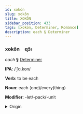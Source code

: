 ```yaml
---
id: xokôn
slug: xokôn
title: XOKÔN
sidebar_position: 433
tags: [xokôn, Determiner, Romance]
description: each § Determiner
---
```


### xokôn&emsp;<span kind="abugida">ɋɔ̃ı</span>

*each* **§** [Determiner](../../tags/Determiner)

**IPA**: /ˈʃɑ.kon/

**Verb**: to be each

**Noun**: each (one)/every(thing)

**Modifier**: -let/-pack/-unit

<details>
    <summary>Origin</summary>
    French chacun /ʃa.kœ̃/<br/>
    <em>Romance Language Family</em>
</details>